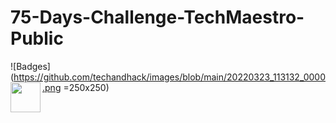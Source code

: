 # 75-Days-Challenge-TechMaestro-Public



![Badges](https://github.com/techandhack/images/blob/main/20220323_113132_0000.png =250x250)
<a href="url"><img src="http://url.to/image.png" align="left" height="48" width="48" ></a>

